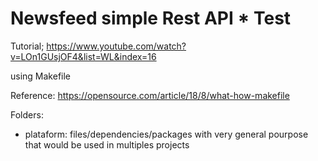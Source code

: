 # Newsfeed simple Rest API * Test

Tutorial; https://www.youtube.com/watch?v=LOn1GUsjOF4&list=WL&index=16


using Makefile

Reference: https://opensource.com/article/18/8/what-how-makefile


Folders: 
- plataform: files/dependencies/packages with very general pourpose that would be used in multiples projects